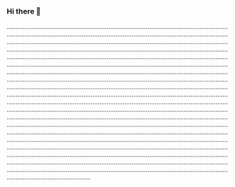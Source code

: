 ### Hi there 👋

...............................................................................................................................................................................................................................................................................................................................................................................................................................................................................................................................................................................................................................................................................................................................................................................................................................................................................................................................................................................................................................................................................................................................................................................................................................................................................................................................................................................................................................................................................................................................................................................................................................................................................................................................................................................................................................................................................................................................................................................................................................................................................................................................................................................................................................................................................................................................................................................................................................................................................................................................................................................................................................